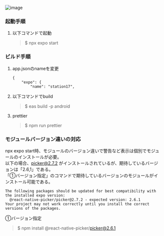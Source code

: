 
![image](https://github.com/comtaken/stationpj/assets/65578523/7a6e0d3e-d7f1-4f7c-b27e-2dd283f6abd7)




### 起動手順  
1. 以下コマンドで起動  
    > $ npx expo start
### ビルド手順  
1. app.jsonのnameを変更  
    ```  
    {
        "expo": {
            "name": "station17",  
    ```  

1. 以下コマンドでbuild
    > $ eas build -p android  
1. prettier  
    > $ npm run prettier  

### モジュールバージョン違いの対応  
npx expo start時、モジュールのバージョン違いで警告など表示は個別でモジュールのインストールが必要。  
以下の場合、picker@2.7.2 がインストールされているが、期待しているバージョンは「2.6,1」である。  
「①バージョン指定」のコマンドで期待しているバージョンのモジュールがインストール可能である。  

```
The following packages should be updated for best compatibility with the installed expo version:
  @react-native-picker/picker@2.7.2 - expected version: 2.6.1
Your project may not work correctly until you install the correct versions of the packages.
```  
  
①バージョン指定
> $ npm install @react-native-picker/picker@2.6.1
